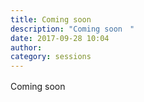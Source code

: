 ```yaml
---
title: Coming soon　
description: "Coming soon　"
date: 2017-09-28 10:04
author: 
category: sessions
---
```

Coming soon　